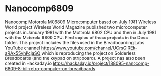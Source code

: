 # Nanocomp6809
Nanocomp Motorola MC6809 Microcomputer based on July 1981 Wireless World project
Wireless World Magazine published two microcomputer projects in January 1981 with the Motorola 6802 CPU and then in July 1981 with the Motorola 6809 CPU.
Find copies of these projects in the Docs folder.
This project includes the files used in the Breadboarding Labs YouTube channel https://www.youtube.com/channel/UCrsGiREb-aRAx55yhPcjaSQ which is reproducing the project on Solderless Breadboards (and the keypad on stripboard).
A project has also been created in Hackaday.io https://hackaday.io/project/188095-nanocomp-6809-8-bit-retro-computer-on-breadboards
